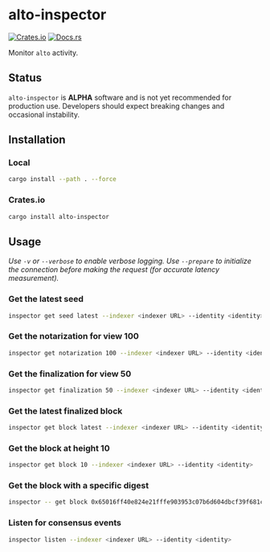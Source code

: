 # alto-inspector

[![Crates.io](https://img.shields.io/crates/v/alto-inspector.svg)](https://crates.io/crates/alto-inspector)
[![Docs.rs](https://docs.rs/alto-inspector/badge.svg)](https://docs.rs/alto-inspector)

Monitor `alto` activity.

## Status

`alto-inspector` is **ALPHA** software and is not yet recommended for production use. Developers should expect breaking changes and occasional instability.

## Installation

### Local

```bash
cargo install --path . --force
```

### Crates.io

```bash
cargo install alto-inspector
```

## Usage

_Use `-v` or `--verbose` to enable verbose logging. Use `--prepare` to initialize the connection before making the request (for accurate latency measurement)._

### Get the latest seed

```bash
inspector get seed latest --indexer <indexer URL> --identity <identity>
```

### Get the notarization for view 100

```bash
inspector get notarization 100 --indexer <indexer URL> --identity <identity>
```

### Get the finalization for view 50

```bash
inspector get finalization 50 --indexer <indexer URL> --identity <identity>
```

### Get the latest finalized block

```bash
inspector get block latest --indexer <indexer URL> --identity <identity>
```

### Get the block at height 10

```bash
inspector get block 10 --indexer <indexer URL> --identity <identity>
```

### Get the block with a specific digest

```bash
inspector -- get block 0x65016ff40e824e21fffe903953c07b6d604dbcf39f681c62e7b3ed57ab1d1994 --indexer <indexer URL> --identity <identity>
```

### Listen for consensus events

```bash
inspector listen --indexer <indexer URL> --identity <identity>
```